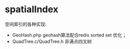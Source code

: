 # spatialIndex
空间索引的各种实现:

- GeoHash.php geohash算法配合redis sorted set 优化；
- QuadTree.c/QuadTree.h   非满点四叉树

